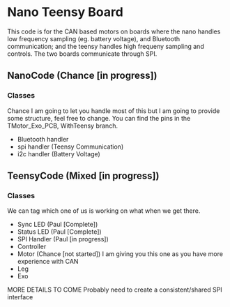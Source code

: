 # Nano Teensy Board

This code is for the CAN based motors on boards where the nano handles low frequency sampling (eg. battery voltage), and Bluetooth communication; and the teensy handles high frequeny sampling and controls.  The two boards communicate through SPI.


## NanoCode (Chance [in progress])
### Classes
Chance I am going to let you handle most of this but I am going to provide some structure, feel free to change.  You can find the pins in the TMotor_Exo_PCB, WithTeensy branch.
- Bluetooth handler
- spi handler (Teensy Communication)
- i2c handler (Battery Voltage)

## TeensyCode (Mixed [in progress])
### Classes
We can tag which one of us is working on what when we get there.
- Sync LED (Paul [Complete])
- Status LED (Paul [Complete])
- SPI Handler (Paul [in progress])
- Controller
- Motor (Chance [not started]) I am giving you this one as you have more experience with CAN
- Leg
- Exo


MORE DETAILS TO COME
Probably need to create a consistent/shared SPI interface
